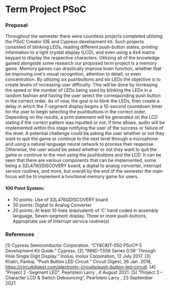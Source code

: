 # Term Project PSoC

### Proposal
Throughout the semester there were countless projects completed utilizing the PSoC Creator IDE and Cypress development kit. Such projects consisted of blinking LEDs, reading different push-button states, printing information to a light crystal display (LCD), and even using a 4x4 matrix keypad to display the respective characters. Utilizing all of the knowledge gained alongside some research our proposed term project is a memory game. Memory games can drastically improve brain function, whether that be improving one's visual recognition, attention to detail, or even concentration. By utilizing six pushbuttons and six LEDs the objective is to create levels of increasing user difficulty. This will be done by increasing the speed or the number of LEDs being used by blinking the LEDs in a random fashion and having the user select the corresponding push button in the correct order. As of now, the goal is to blink the LEDs, then create a delay in which the 7-segment display begins a 10-second countdown timer for the user to begin selecting the pushbuttons in the correct order. Depending on the results, a print statement will be generated on the LCD stating if the correct pattern was inputted or not. If time allows, audio will be implemented within this stage notifying the user of the success or failure of the level. A potential challenge could be asking the user whether or not they want to quit the game or continue to the next level through a microphone and using a natural language neural network to process their response. Otherwise, the user would be asked whether or not they want to quit the game or continue to the next using the pushbuttons and the LCD. It can be seen that there are various components that can be implemented, some being a 32L476GDISCOVERY board, a digital to analog converter, interrupt service routines, and more, but overall by the end of the semester the main focus will be to implement a functional memory game for users.

#### 100 Point System: 
* 70 points: Use of 32L476GDISCOVERY board
* 30 points: Digital to Analog Converter 
* 20 points: At least 10 lines (equivalent) of ‘C’ hand coded in assembly language, Seven-segment display, Three or more push-buttons, Appropriate use of interrupt service routine(s)

### References
[1] Cypress Semiconductor Corporation. “CY8CKIT-050 PSoC® 5 Development Kit Guide.” Cypress. 
[2] “INND-TS56 Series 0.56’ Through Hole Single Digit Display.” Inolux, Inolux Corporation, 12 July 2017. 
[3] Khatri, Pankaj. “Push Button LED Circuit.” Circuit Digest, 26 Jan. 2018, https://circuitdigest.com/electronic-circuits/push-button-led-circuit. 
[4] “Project 2 -Segment LED”, Pearlstein Larry , 4 August 2021. 
[5] “Project 3 – Character LCD & Switch Debouncing”, Pearlstein Larry , 23 September 2021. 

